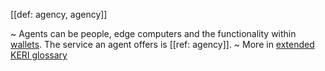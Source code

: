 [[def: agency, agency]]

~ Agents can be people, edge computers and the functionality within [wallets](https://github.com/trustoverip/acdc/wiki/_new#digital-identity-wallet). The service an agent offers is [[ref: agency]].
~ More in <a href="https://weboftrust.github.io/WOT-terms/docs/glossary/agency">extended KERI glossary</a>
